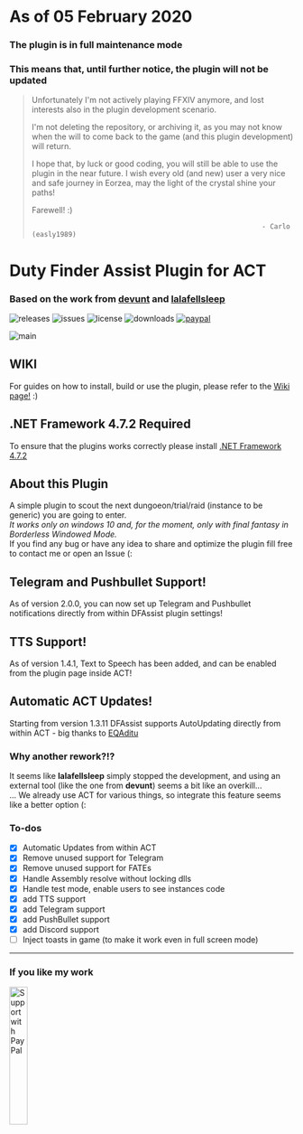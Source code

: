 # As of 05 February 2020 
### The plugin is in full maintenance mode
### This means that, until further notice, the plugin will not be updated
> Unfortunately I'm not actively playing FFXIV anymore, and lost interests also in the plugin development scenario.
> 
> I'm not deleting the repository, or archiving it, as you may not know when the will to come back to the game (and this plugin development) will return.
> 
> I hope that, by luck or good coding, you will still be able to use the plugin in the near future.
> I wish every old (and new) user a very nice and safe journey in Eorzea, may the light of the crystal shine your paths!
> 
> Farewell! :)
>
>                                                              - Carlo (easly1989)

# Duty Finder Assist Plugin for ACT
### Based on the work from [devunt](https://github.com/devunt/DFAssist) and [lalafellsleep](https://github.com/lalafellsleep)

![releases](https://img.shields.io/github/tag/easly1989/ffxiv_act_dfassist.svg)
![issues](https://img.shields.io/github/issues/easly1989/ffxiv_act_dfassist.svg)
![license](https://img.shields.io/github/license/easly1989/ffxiv_act_dfassist.svg)
![downloads](https://img.shields.io/github/downloads/easly1989/ffxiv_act_dfassist/total.svg)
[![paypal](https://img.shields.io/badge/support%20me-on%20paypal-blue)](https://www.paypal.me/ruggierocarlo)

![main](https://github.com/easly1989/ffxiv_act_dfassist/blob/master/images/main.png)

## WIKI
For guides on how to install, build or use the plugin, please refer to the [Wiki page!](https://github.com/easly1989/ffxiv_act_dfassist/wiki) :)

## .NET Framework 4.7.2 Required
To ensure that the plugins works correctly please install [.NET Framework 4.7.2](https://dotnet.microsoft.com/download/thank-you/net472)

## About this Plugin
A simple plugin to scout the next dungoeon/trial/raid (instance to be generic) you are going to enter.<br>
*It works only on windows 10 and, for the moment, only with final fantasy in Borderless Windowed Mode.*<br>
If you find any bug or have any idea to share and optimize the plugin fill free to contact me or open an Issue (:

## Telegram and Pushbullet Support!
As of version 2.0.0, you can now set up Telegram and Pushbullet notifications directly from within DFAssist plugin settings!

## TTS Support!
As of version 1.4.1, Text to Speech has been added, and can be enabled from the plugin page inside ACT!

## Automatic ACT Updates!
Starting from version 1.3.11 DFAssist supports AutoUpdating directly from within ACT
    - big thanks to [EQAditu](https://forums.advancedcombattracker.com/profile/EQAditu)

### Why another rework?!?
It seems like **lalafellsleep** simply stopped the development, and using an external tool (like the one from **devunt**) seems a bit like an overkill...<br>
... We already use ACT for various things, so integrate this feature seems like a better option (:
 
### To-dos
- [x] Automatic Updates from within ACT
- [x] Remove unused support for Telegram
- [x] Remove unused support for FATEs
- [x] Handle Assembly resolve without locking dlls
- [x] Handle test mode, enable users to see instances code
- [x] add TTS support
- [x] add Telegram support
- [x] add PushBullet support
- [x] add Discord support
- [ ] Inject toasts in game (to make it work even in full screen mode)

---

### If you like my work
<a href="https://www.paypal.me/ruggierocarlo">
  <img src="https://user-images.githubusercontent.com/3910202/35670996-5fb27278-073a-11e8-9a0a-7f951bbf04ff.png" width="25%" alt="Support with PayPal" />
</a>
